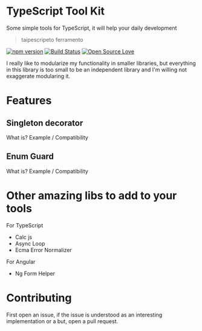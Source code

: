 # TypeScript Tool Kit
Some simple tools for TypeScript, it will help your daily development

> taipescripeto ferramento

[![npm version](https://badge.fury.io/js/typescripeto-basic.svg)](https://badge.fury.io/js/typescripeto-basic)
[![Build Status](https://travis-ci.org/lordazzi/typescripeto-basic.svg?branch=master)](https://travis-ci.org/lordazzi/typescripeto-basic)
[![Open Source Love](https://badges.frapsoft.com/os/mit/mit.svg?v=102)](https://github.com/lordazzi/typescripeto-basic/blob/master/LICENSE)

I really like to modularize my functionality in smaller libraries, but everything in this library is too small to be an independent library and I'm willing not exaggerate modularing it.

# Features

## Singleton decorator
What is? Example / Compatibility

## Enum Guard
What is? Example / Compatibility

# Other amazing libs to add to your tools
For TypeScript
 - Calc js
 - Async Loop
 - Ecma Error Normalizer

For Angular
 - Ng Form Helper

# Contributing
First open an issue, if the issue is understood as an interesting implementation or a but, open a pull request.